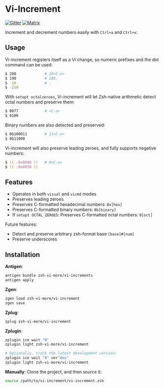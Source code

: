 # Vi-Increment

[![Gitter](https://badges.gitter.im/zsh-vi-more/community.svg)](https://gitter.im/zsh-vi-more/community?utm_source=badge&utm_medium=badge&utm_campaign=pr-badge)
[![Matrix](https://img.shields.io/matrix/zsh-vi-more_community:gitter.im)](https://matrix.to/#/#zsh-vi-more_community:gitter.im)

Increment and decrement numbers easily with `Ctrl+a` and `Ctrl+x`:

## Usage

Vi-increment registers itself as a Vi change, so numeric prefixes
and the dot command can be used:

```zsh
$ 200             # 10<C-x>
$ 190             # 200.
$ -10             # .
$ -210
```

With `setopt octalzeroes`, Vi-increment will let Zsh-native arithmetic
detect octal numbers and preserve them:

```zsh
$ 0077            # <C-a>
$ 0100
```

Binary numbers are also detected and preserved:

```zsh
$ 0b100011        # 11<C-x>
$ 0b11000
```

Vi-increment will also preserve leading zeroes, and fully supports negative numbers:

```zsh
$ (( -0x0040 ))   # 8<C-a>
$ (( -0x0038 ))
```

## Features

- Operates in both `visual` and `vicmd` modes
- Preserves leading zeroes
- Preserves C-formatted hexadecimal numbers: `0x[hex]`
- Preserves C-formatted binary numbers: `0b[binary]`
- If `setopt OCTAL_ZEROES`: Preserves C-formatted octal numbers: `0[oct]`

Future features:

- Detect and preserve arbitrary zsh-format base `[base]#[num]`
- Preserve underscores

## Installation

**Antigen**:
```zsh
antigen bundle zsh-vi-more/vi-increments
antigen apply
```

**Zgen**:
```zsh
zgen load zsh-vi-more/vi-increment
zgen save
```


**Zplug**:
```zsh
zplug zsh-vi-more/vi-increment
```

**Zplugin**:
```zsh
zplugin ice wait "0"
zplugin light zsh-vi-more/vi-increment

# Optionally, track the latest development version:
zplugin ice wait "0" ver"dev"
zplugin light zsh-vi-more/vi-increment
```

**Manually**: Clone the project, and then source it:
```zsh
source /path/to/vi-increment/vi-increment.zsh
```
